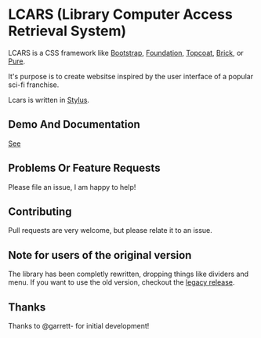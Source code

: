 LCARS (Library Computer Access Retrieval System)
================================================

LCARS is a CSS framework like [Bootstrap](http://getbootstrap.com/), [Foundation](http://foundation.zurb.com/), [Topcoat](http://topcoat.io/), [Brick](http://mozilla.github.io/brick/index.html), or [Pure](http://purecss.io/).

It's purpose is to create websitse inspired by the user interface of a popular sci-fi franchise.

Lcars is written in [Stylus](http://learnboost.github.io/stylus/).

## Demo And Documentation

[See](http://joernweissenborn.github.io/lcars/)

## Problems Or Feature Requests

Please file an issue, I am happy to help!

## Contributing

Pull requests are very welcome, but please relate it to an issue.

## Note for users of the original version

The library has been completly rewritten, dropping things like dividers and menu. If you want to use the old version, checkout the [legacy release](https://github.com/joernweissenborn/lcars/releases/tag/0.1).

## Thanks

Thanks to @garrett- for initial development!
